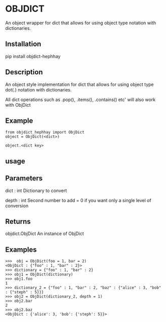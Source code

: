 # OBJDICT
An object wrapper for dict that allows for using object type notation with dictionaries.
## Installation
pip install objdict-hephhay
## Description
An object style implementation for dict that allows for using object type dot(.) notation with dictionaries.

All dict operations such as .pop(), .items(), .contains() etc' will also work with ObjDict

Example
--------
    from objdict_hephhay import ObjDict
    object = ObjDict(<dict>)

    object.<dict key>
## usage
Parameters
----------
dict : int
    Dictionary to convert

depth : int
    Second number to add = 0 if you want only a single level of conversion

Returns
-------
objdict.ObjDict
    An instance of ObjDict

Examples
--------
    >>>  obj = ObjDict(foo = 1, bar = 2)
    <ObjDict : {"foo" : 1, "bar" : 2}>
    >>> dictionary = {"foo" : 1, "bar" : 2}
    >>> obj1 = ObjDict(dictionary)
    >>> obj1.foo
    1
    >>> dictionary_2 = {"foo" : 1, "bar" : 2, "baz" : {"alice" : 3, "bob" : {"steph" : 5}}}
    >>> obj2 = ObjDict(dictionary_2, depth = 1)
    >>> obj2.bar
    2
    >>> obj2.baz
    <ObjDict : {'alice': 3, 'bob': {'steph': 5}}>
